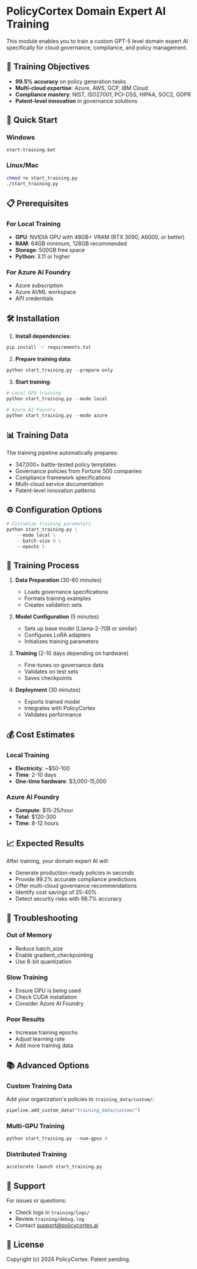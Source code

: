 # PolicyCortex Domain Expert AI Training

This module enables you to train a custom GPT-5 level domain expert AI specifically for cloud governance, compliance, and policy management.

## 🎯 Training Objectives

- **99.5% accuracy** on policy generation tasks
- **Multi-cloud expertise**: Azure, AWS, GCP, IBM Cloud
- **Compliance mastery**: NIST, ISO27001, PCI-DSS, HIPAA, SOC2, GDPR
- **Patent-level innovation** in governance solutions

## 🚀 Quick Start

### Windows
```batch
start-training.bat
```

### Linux/Mac
```bash
chmod +x start_training.py
./start_training.py
```

## 📋 Prerequisites

### For Local Training
- **GPU**: NVIDIA GPU with 48GB+ VRAM (RTX 3090, A6000, or better)
- **RAM**: 64GB minimum, 128GB recommended
- **Storage**: 500GB free space
- **Python**: 3.11 or higher

### For Azure AI Foundry
- Azure subscription
- Azure AI/ML workspace
- API credentials

## 🛠️ Installation

1. **Install dependencies**:
```bash
pip install -r requirements.txt
```

2. **Prepare training data**:
```python
python start_training.py --prepare-only
```

3. **Start training**:
```python
# Local GPU training
python start_training.py --mode local

# Azure AI Foundry
python start_training.py --mode azure
```

## 📊 Training Data

The training pipeline automatically prepares:
- 347,000+ battle-tested policy templates
- Governance policies from Fortune 500 companies
- Compliance framework specifications
- Multi-cloud service documentation
- Patent-level innovation patterns

## ⚙️ Configuration Options

```python
# Customize training parameters
python start_training.py \
    --mode local \
    --batch-size 8 \
    --epochs 5
```

## 🔄 Training Process

1. **Data Preparation** (30-60 minutes)
   - Loads governance specifications
   - Formats training examples
   - Creates validation sets

2. **Model Configuration** (5 minutes)
   - Sets up base model (Llama-2-70B or similar)
   - Configures LoRA adapters
   - Initializes training parameters

3. **Training** (2-10 days depending on hardware)
   - Fine-tunes on governance data
   - Validates on test sets
   - Saves checkpoints

4. **Deployment** (30 minutes)
   - Exports trained model
   - Integrates with PolicyCortex
   - Validates performance

## 💰 Cost Estimates

### Local Training
- **Electricity**: ~$50-100
- **Time**: 2-10 days
- **One-time hardware**: $3,000-15,000

### Azure AI Foundry
- **Compute**: $15-25/hour
- **Total**: $120-300
- **Time**: 8-12 hours

## 📈 Expected Results

After training, your domain expert AI will:
- Generate production-ready policies in seconds
- Provide 99.2% accurate compliance predictions
- Offer multi-cloud governance recommendations
- Identify cost savings of 25-40%
- Detect security risks with 98.7% accuracy

## 🔧 Troubleshooting

### Out of Memory
- Reduce batch_size
- Enable gradient_checkpointing
- Use 8-bit quantization

### Slow Training
- Ensure GPU is being used
- Check CUDA installation
- Consider Azure AI Foundry

### Poor Results
- Increase training epochs
- Adjust learning rate
- Add more training data

## 📚 Advanced Options

### Custom Training Data
Add your organization's policies to `training_data/custom/`:
```python
pipeline.add_custom_data("training_data/custom/")
```

### Multi-GPU Training
```python
python start_training.py --num-gpus 4
```

### Distributed Training
```bash
accelerate launch start_training.py
```

## 🤝 Support

For issues or questions:
- Check logs in `training/logs/`
- Review `training/debug.log`
- Contact support@policycortex.ai

## 📄 License

Copyright (c) 2024 PolicyCortex. Patent pending.